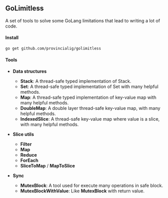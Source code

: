 ## GoLimitless

A set of tools to solve some GoLang limitations that lead to writing a lot of code.

#### Install
```bash
go get github.com/provincialig/golimitless
```

#### Tools

- **Data structures**
  - **Stack**: A thread-safe typed implementation of Stack.
  - **Set**: A thread-safe typed implementation of Set with many helpful methods.
  - **Map**: A thread-safe typed implementation of key-value map with many helpful methods.
  - **DoubleMap**: A double layer thread-safe key-value map, with many helpful methods.
  - **IndexedSlice**: A thread-safe key-value map where value is a slice, with many helpful methods.

- **Slice utils**
  - **Filter**
  - **Map**
  - **Reduce**
  - **ForEach**
  - **SliceToMap** / **MapToSlice**

- **Sync**
  - **MutexBlock**: A tool used for execute many operations in safe block.
  - **MutexBlockWithValue**: Like **MutexBlock** with return value.